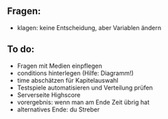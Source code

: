 ## Fragen:

-   klagen: keine Entscheidung, aber Variablen ändern

## To do:

-   Fragen mit Medien einpflegen
-   conditions hinterlegen (Hilfe: Diagramm!)
-   time abschätzen für Kapitelauswahl
-   Testspiele automatisieren und Verteilung prüfen
-   Serverseite Highscore
-   vorergebnis: wenn man am Ende Zeit übrig hat
-   alternatives Ende: du Streber
